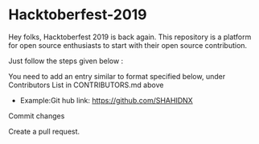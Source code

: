 # Hacktoberfest-2019
Hey folks, Hacktoberfest 2019 is back again. This repository is a platform for open source enthusiasts to start with their open source contribution.

Just follow the steps given below :

You need to add an entry similar to format specified below, under Contributors List in CONTRIBUTORS.md above

  - [<your name>](<Link to your github profile>)
  Example:Git hub link: https://github.com/SHAHIDNX
  
Commit changes 

Create a pull request.
